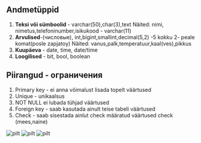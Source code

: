 ## Andmetüppid
1. **Teksi või sümboolid** - varchar(50),char(3),text
Näited: nimi, nimetus,telefoninumber,isikukood - varchar(11)
2. **Arvulised**-(числовые), int,bigint,smallint,decimal(5,2) -5 kokku 2- peale komat(posle zapjatoy)
Näited: vanus,palk,temperatuur,kaal(ves),pikkus
3. **Kuupäeva** - date, time, date/time
4. **Loogilised** - bit, bool, boolean

## Piirangud - ограничения 
1. Primary key - ei anna võimalust lisada topelt väärtused
2. Unique - unikaalsus
3. NOT NULL ei lubada tühjad väärtused
4. Foreign key - saab kasutada ainult teise tabeli väärtused
5. Check - saab sisestada ainlut check määratud väärtused check (mees,naine)



![pilt](https://github.com/user-attachments/assets/05743bda-e222-4c35-b1c1-042c832fb798)
![pilt](https://github.com/user-attachments/assets/359dc199-f04a-4071-863e-069db8cea32d)
![pilt](https://github.com/user-attachments/assets/a1cb76e0-ea74-457e-acc9-b015e01bc2d5)

